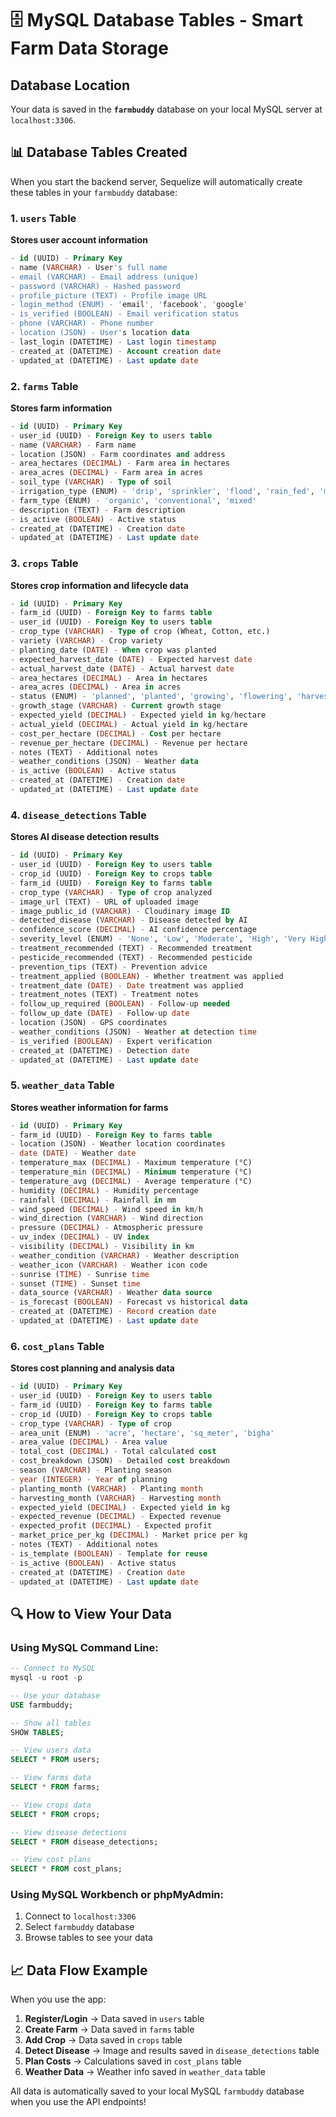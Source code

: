 # 🗄️ MySQL Database Tables - Smart Farm Data Storage

## Database Location
Your data is saved in the **`farmbuddy`** database on your local MySQL server at `localhost:3306`.

## 📊 Database Tables Created

When you start the backend server, Sequelize will automatically create these tables in your `farmbuddy` database:

### 1. **`users`** Table
**Stores user account information**
```sql
- id (UUID) - Primary Key
- name (VARCHAR) - User's full name
- email (VARCHAR) - Email address (unique)
- password (VARCHAR) - Hashed password
- profile_picture (TEXT) - Profile image URL
- login_method (ENUM) - 'email', 'facebook', 'google'
- is_verified (BOOLEAN) - Email verification status
- phone (VARCHAR) - Phone number
- location (JSON) - User's location data
- last_login (DATETIME) - Last login timestamp
- created_at (DATETIME) - Account creation date
- updated_at (DATETIME) - Last update date
```

### 2. **`farms`** Table
**Stores farm information**
```sql
- id (UUID) - Primary Key
- user_id (UUID) - Foreign Key to users table
- name (VARCHAR) - Farm name
- location (JSON) - Farm coordinates and address
- area_hectares (DECIMAL) - Farm area in hectares
- area_acres (DECIMAL) - Farm area in acres
- soil_type (VARCHAR) - Type of soil
- irrigation_type (ENUM) - 'drip', 'sprinkler', 'flood', 'rain_fed', 'mixed'
- farm_type (ENUM) - 'organic', 'conventional', 'mixed'
- description (TEXT) - Farm description
- is_active (BOOLEAN) - Active status
- created_at (DATETIME) - Creation date
- updated_at (DATETIME) - Last update date
```

### 3. **`crops`** Table
**Stores crop information and lifecycle data**
```sql
- id (UUID) - Primary Key
- farm_id (UUID) - Foreign Key to farms table
- user_id (UUID) - Foreign Key to users table
- crop_type (VARCHAR) - Type of crop (Wheat, Cotton, etc.)
- variety (VARCHAR) - Crop variety
- planting_date (DATE) - When crop was planted
- expected_harvest_date (DATE) - Expected harvest date
- actual_harvest_date (DATE) - Actual harvest date
- area_hectares (DECIMAL) - Area in hectares
- area_acres (DECIMAL) - Area in acres
- status (ENUM) - 'planned', 'planted', 'growing', 'flowering', 'harvested', 'failed'
- growth_stage (VARCHAR) - Current growth stage
- expected_yield (DECIMAL) - Expected yield in kg/hectare
- actual_yield (DECIMAL) - Actual yield in kg/hectare
- cost_per_hectare (DECIMAL) - Cost per hectare
- revenue_per_hectare (DECIMAL) - Revenue per hectare
- notes (TEXT) - Additional notes
- weather_conditions (JSON) - Weather data
- is_active (BOOLEAN) - Active status
- created_at (DATETIME) - Creation date
- updated_at (DATETIME) - Last update date
```

### 4. **`disease_detections`** Table
**Stores AI disease detection results**
```sql
- id (UUID) - Primary Key
- user_id (UUID) - Foreign Key to users table
- crop_id (UUID) - Foreign Key to crops table
- farm_id (UUID) - Foreign Key to farms table
- crop_type (VARCHAR) - Type of crop analyzed
- image_url (TEXT) - URL of uploaded image
- image_public_id (VARCHAR) - Cloudinary image ID
- detected_disease (VARCHAR) - Disease detected by AI
- confidence_score (DECIMAL) - AI confidence percentage
- severity_level (ENUM) - 'None', 'Low', 'Moderate', 'High', 'Very High'
- treatment_recommended (TEXT) - Recommended treatment
- pesticide_recommended (TEXT) - Recommended pesticide
- prevention_tips (TEXT) - Prevention advice
- treatment_applied (BOOLEAN) - Whether treatment was applied
- treatment_date (DATE) - Date treatment was applied
- treatment_notes (TEXT) - Treatment notes
- follow_up_required (BOOLEAN) - Follow-up needed
- follow_up_date (DATE) - Follow-up date
- location (JSON) - GPS coordinates
- weather_conditions (JSON) - Weather at detection time
- is_verified (BOOLEAN) - Expert verification
- created_at (DATETIME) - Detection date
- updated_at (DATETIME) - Last update date
```

### 5. **`weather_data`** Table
**Stores weather information for farms**
```sql
- id (UUID) - Primary Key
- farm_id (UUID) - Foreign Key to farms table
- location (JSON) - Weather location coordinates
- date (DATE) - Weather date
- temperature_max (DECIMAL) - Maximum temperature (°C)
- temperature_min (DECIMAL) - Minimum temperature (°C)
- temperature_avg (DECIMAL) - Average temperature (°C)
- humidity (DECIMAL) - Humidity percentage
- rainfall (DECIMAL) - Rainfall in mm
- wind_speed (DECIMAL) - Wind speed in km/h
- wind_direction (VARCHAR) - Wind direction
- pressure (DECIMAL) - Atmospheric pressure
- uv_index (DECIMAL) - UV index
- visibility (DECIMAL) - Visibility in km
- weather_condition (VARCHAR) - Weather description
- weather_icon (VARCHAR) - Weather icon code
- sunrise (TIME) - Sunrise time
- sunset (TIME) - Sunset time
- data_source (VARCHAR) - Weather data source
- is_forecast (BOOLEAN) - Forecast vs historical data
- created_at (DATETIME) - Record creation date
- updated_at (DATETIME) - Last update date
```

### 6. **`cost_plans`** Table
**Stores cost planning and analysis data**
```sql
- id (UUID) - Primary Key
- user_id (UUID) - Foreign Key to users table
- farm_id (UUID) - Foreign Key to farms table
- crop_id (UUID) - Foreign Key to crops table
- crop_type (VARCHAR) - Type of crop
- area_unit (ENUM) - 'acre', 'hectare', 'sq_meter', 'bigha'
- area_value (DECIMAL) - Area value
- total_cost (DECIMAL) - Total calculated cost
- cost_breakdown (JSON) - Detailed cost breakdown
- season (VARCHAR) - Planting season
- year (INTEGER) - Year of planning
- planting_month (VARCHAR) - Planting month
- harvesting_month (VARCHAR) - Harvesting month
- expected_yield (DECIMAL) - Expected yield in kg
- expected_revenue (DECIMAL) - Expected revenue
- expected_profit (DECIMAL) - Expected profit
- market_price_per_kg (DECIMAL) - Market price per kg
- notes (TEXT) - Additional notes
- is_template (BOOLEAN) - Template for reuse
- is_active (BOOLEAN) - Active status
- created_at (DATETIME) - Creation date
- updated_at (DATETIME) - Last update date
```

## 🔍 How to View Your Data

### Using MySQL Command Line:
```sql
-- Connect to MySQL
mysql -u root -p

-- Use your database
USE farmbuddy;

-- Show all tables
SHOW TABLES;

-- View users data
SELECT * FROM users;

-- View farms data
SELECT * FROM farms;

-- View crops data
SELECT * FROM crops;

-- View disease detections
SELECT * FROM disease_detections;

-- View cost plans
SELECT * FROM cost_plans;
```

### Using MySQL Workbench or phpMyAdmin:
1. Connect to `localhost:3306`
2. Select `farmbuddy` database
3. Browse tables to see your data

## 📈 Data Flow Example

When you use the app:

1. **Register/Login** → Data saved in `users` table
2. **Create Farm** → Data saved in `farms` table
3. **Add Crop** → Data saved in `crops` table
4. **Detect Disease** → Image and results saved in `disease_detections` table
5. **Plan Costs** → Calculations saved in `cost_plans` table
6. **Weather Data** → Weather info saved in `weather_data` table

All data is automatically saved to your local MySQL `farmbuddy` database when you use the API endpoints!